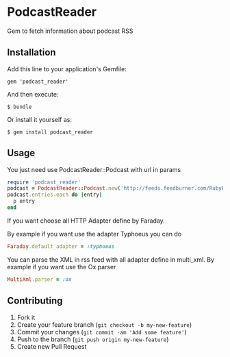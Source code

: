 # PodcastReader

Gem to fetch information about podcast RSS

## Installation

Add this line to your application's Gemfile:

    gem 'podcast_reader'

And then execute:

    $ bundle

Or install it yourself as:

    $ gem install podcast_reader

## Usage

You just need use PodcastReader::Podcast with url in params

```ruby
require 'podcast_reader'
podcast = PodcastReader::Podcast.new('http://feeds.feedburner.com/RubyRogues')
podcast.entries.each do |entry|
  p entry
end
```

If you want choose all HTTP Adapter define by Faraday.

By example if you want use the adapter Typhoeus you can do

```ruby
Faraday.default_adapter = :typhoeus
```

You can parse the XML in rss feed with all adapter define in multi_xml.
By example if you want use the Ox parser

```ruby
MultiXml.parser = :ox
```

## Contributing

1. Fork it
2. Create your feature branch (`git checkout -b my-new-feature`)
3. Commit your changes (`git commit -am 'Add some feature'`)
4. Push to the branch (`git push origin my-new-feature`)
5. Create new Pull Request
